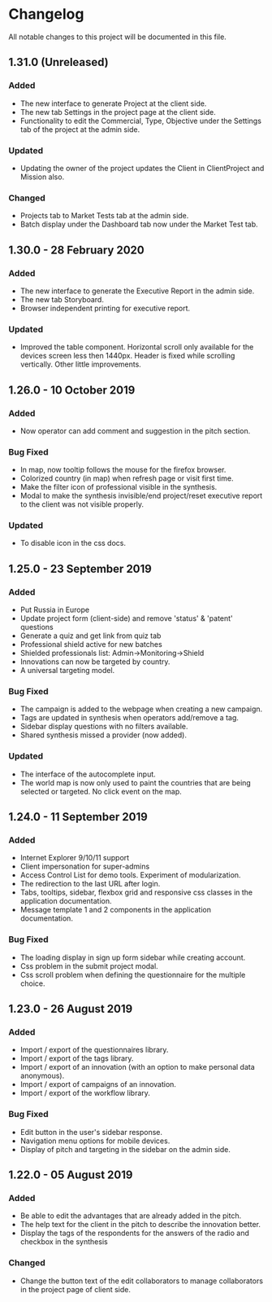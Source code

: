 # Changelog

All notable changes to this project will be documented in this file.

## 1.31.0 (Unreleased)

### Added
<ul>
  <li>The new interface to generate Project at the client side.</li>
  <li>The new tab Settings in the project page at the client side.</li>
  <li>Functionality to edit the Commercial, Type, Objective under the Settings tab of the project at the admin side.</li>
</ul>

### Updated
<ul>
  <li>Updating the owner of the project updates the Client in ClientProject and Mission also.</li>
</ul>

### Changed

<ul>
  <li>Projects tab to Market Tests tab at the admin side.</li>
  <li>Batch display under the Dashboard tab now under the Market Test tab.</li>
</ul>

## 1.30.0 - 28 February 2020 

### Added

<ul>
  <li>The new interface to generate the Executive Report in the admin side.</li>
  <li>The new tab Storyboard.</li>
  <li>Browser independent printing for executive report.</li>
</ul>

### Updated

<ul>
  <li>Improved the table component. Horizontal scroll only available for the devices screen less then 1440px. Header is fixed while scrolling vertically. Other little improvements.</li>
</ul>

## 1.26.0 - 10 October 2019

### Added

<ul>
  <li>Now operator can add comment and suggestion in the pitch section.</li>
</ul>

### Bug Fixed

<ul>
  <li>In map, now tooltip follows the mouse for the firefox browser.</li>
  <li>Colorized country (in map) when refresh page or visit first time.</li>
  <li>Make the filter icon of professional visible in the synthesis.</li>
  <li>Modal to make the synthesis invisible/end project/reset executive report to the client was not visible properly.</li>
</ul>

### Updated

<ul>
  <li>To disable icon in the css docs.</li>
</ul>

## 1.25.0 - 23 September 2019

### Added

<ul>
  <li>Put Russia in Europe</li>
  <li>Update project form (client-side) and remove 'status' & 'patent' questions</li>
  <li>Generate a quiz and get link from quiz tab</li>
  <li>Professional shield active for new batches</li>
  <li>Shielded professionals list: Admin->Monitoring->Shield</li>
  <li>Innovations can now be targeted by country.</li>
  <li>A universal targeting model.</li>
</ul>

### Bug Fixed

<ul>
  <li>The campaign is added to the webpage when creating a new campaign.</li>
  <li>Tags are updated in synthesis when operators add/remove a tag.</li>
  <li>Sidebar display questions with no filters available.</li>
  <li>Shared synthesis missed a provider (now added).</li>
</ul>

### Updated

<ul>
  <li>The interface of the autocomplete input.</li>
  <li>The world map is now only used to paint the countries that are being selected or targeted. No click event on the map.</li>
</ul>

## 1.24.0 - 11 September 2019

### Added

<ul>
  <li>Internet Explorer 9/10/11 support</li>
  <li>Client impersonation for super-admins</li>
  <li>Access Control List for demo tools. Experiment of modularization.</li>
  <li>The redirection to the last URL after login.</li>
  <li>Tabs, tooltips, sidebar, flexbox grid and responsive css classes in the application documentation.</li>
  <li>Message template 1 and 2 components in the application documentation.</li>
</ul>

### Bug Fixed

<ul>
  <li>The loading display in sign up form sidebar while creating account.</li>
  <li>Css problem in the submit project modal.</li>
  <li>Css scroll problem when defining the questionnaire for the multiple choice.</li>
</ul>

## 1.23.0 - 26 August 2019

### Added

<ul>
  <li>Import / export of the questionnaires library.</li>
  <li>Import / export of the tags library.</li>
  <li>Import / export of an innovation (with an option to make personal data anonymous).</li>
  <li>Import / export of campaigns of an innovation.</li>
  <li>Import / export of the workflow library.</li>
</ul>

### Bug Fixed

<ul>
  <li>Edit button in the user's sidebar response.</li>
  <li>Navigation menu options for mobile devices.</li>
  <li>Display of pitch and targeting in the sidebar on the admin side.</li>
</ul>

## 1.22.0 - 05 August 2019

### Added

<ul>
  <li>Be able to edit the advantages that are already added in the pitch.</li>
  <li>The help text for the client in the pitch to describe the innovation better.</li>
  <li>Display the tags of the respondents for the answers of the radio and checkbox in the synthesis</li>
</ul>

### Changed

<ul>
  <li>Change the button text of the edit collaborators to manage collaborators in the project page of client side.</li>
</ul>
